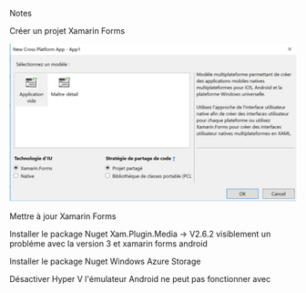 Notes

Créer un projet Xamarin Forms

![Create an app](img/createApp.png)

Mettre à jour Xamarin Forms

Installer le package Nuget Xam.Plugin.Media -> V2.6.2 visiblement un probléme avec la version 3 et xamarin forms android

Installer le package Nuget  Windows Azure Storage

Désactiver Hyper V l'émulateur Android ne peut pas fonctionner avec 
